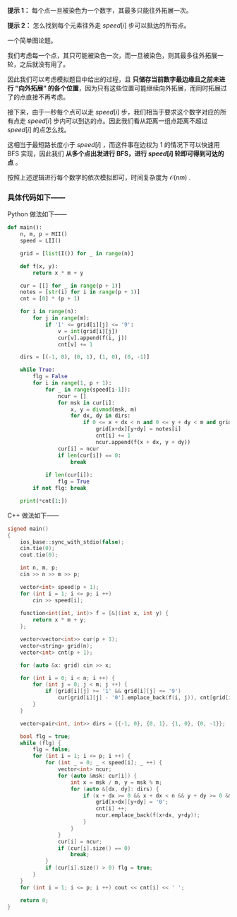 **提示 1：** 每个点一旦被染色为一个数字，其最多只能往外拓展一次。

**提示 2：** 怎么找到每个元素往外走 $speed[i]$ 步可以抵达的所有点。

一个简单图论题。

我们考虑每一个点，其只可能被染色一次，而一旦被染色，则其最多往外拓展一轮，之后就没有用了。

因此我们可以考虑模拟题目中给出的过程，且 **只储存当前数字最边缘且之前未进行 “向外拓展” 的各个位置**，因为只有这些位置可能继续向外拓展，而同时拓展过了的点直接不再考虑。

接下来，由于一秒每个点可以走 $speed[i]$ 步，我们相当于要求这个数字对应的所有点走 $speed[i]$ 步内可以到达的点。因此我们看从距离一组点距离不超过 $speed[i]$ 的点怎么找。

这相当于最短路长度小于 $speed[i]$ ，而这件事在边权为 $1$ 的情况下可以快速用 BFS 实现，因此我们 **从多个点出发进行 BFS，进行 $speed[i]$ 轮即可得到可达的点** 。

按照上述逻辑进行每个数字的依次模拟即可，时间复杂度为 $\mathcal{O}(nm)$ .

### 具体代码如下——

Python 做法如下——

```Python []
def main():
    n, m, p = MII()
    speed = LII()

    grid = [list(I()) for _ in range(n)]

    def f(x, y):
        return x * m + y

    cur = [[] for _ in range(p + 1)]
    notes = [str(i) for i in range(p + 1)]
    cnt = [0] * (p + 1)

    for i in range(n):
        for j in range(m):
            if '1' <= grid[i][j] <= '9':
                v = int(grid[i][j])
                cur[v].append(f(i, j))
                cnt[v] += 1

    dirs = [(-1, 0), (0, 1), (1, 0), (0, -1)]

    while True:
        flg = False
        for i in range(1, p + 1):
            for _ in range(speed[i-1]):
                ncur = []
                for msk in cur[i]:
                    x, y = divmod(msk, m)
                    for dx, dy in dirs:
                        if 0 <= x + dx < n and 0 <= y + dy < m and grid[x+dx][y+dy] == '.':
                            grid[x+dx][y+dy] = notes[i]
                            cnt[i] += 1
                            ncur.append(f(x + dx, y + dy))
                cur[i] = ncur
                if len(cur[i]) == 0:
                    break
            
            if len(cur[i]):
                flg = True
        if not flg: break

    print(*cnt[1:])
```

C++ 做法如下——

```cpp []
signed main()
{
    ios_base::sync_with_stdio(false);
    cin.tie(0);
    cout.tie(0);

    int n, m, p;
    cin >> n >> m >> p;

    vector<int> speed(p + 1);
    for (int i = 1; i <= p; i ++)
        cin >> speed[i];
    
    function<int(int, int)> f = [&](int x, int y) {
        return x * m + y;
    };

    vector<vector<int>> cur(p + 1);
    vector<string> grid(n);
    vector<int> cnt(p + 1);

    for (auto &x: grid) cin >> x;

    for (int i = 0; i < n; i ++) {
        for (int j = 0; j < m; j ++) {
            if (grid[i][j] >= '1' && grid[i][j] <= '9')
                cur[grid[i][j] - '0'].emplace_back(f(i, j)), cnt[grid[i][j] - '0'] ++;
        }
    }

    vector<pair<int, int>> dirs = {{-1, 0}, {0, 1}, {1, 0}, {0, -1}};

    bool flg = true;
    while (flg) {
        flg = false;
        for (int i = 1; i <= p; i ++) {
            for (int _ = 0; _ < speed[i]; _ ++) {
                vector<int> ncur;
                for (auto &msk: cur[i]) {
                    int x = msk / m, y = msk % m;
                    for (auto &[dx, dy]: dirs) {
                        if (x + dx >= 0 && x + dx < n && y + dy >= 0 && y + dy < m && grid[x+dx][y+dy] == '.') {
                            grid[x+dx][y+dy] = '0';
                            cnt[i] ++;
                            ncur.emplace_back(f(x+dx, y+dy));
                        }
                    }
                }
                cur[i] = ncur;
                if (cur[i].size() == 0)
                    break;
            }
            if (cur[i].size() > 0) flg = true;
        }
    }
    for (int i = 1; i <= p; i ++) cout << cnt[i] << ' ';

    return 0;
}
```